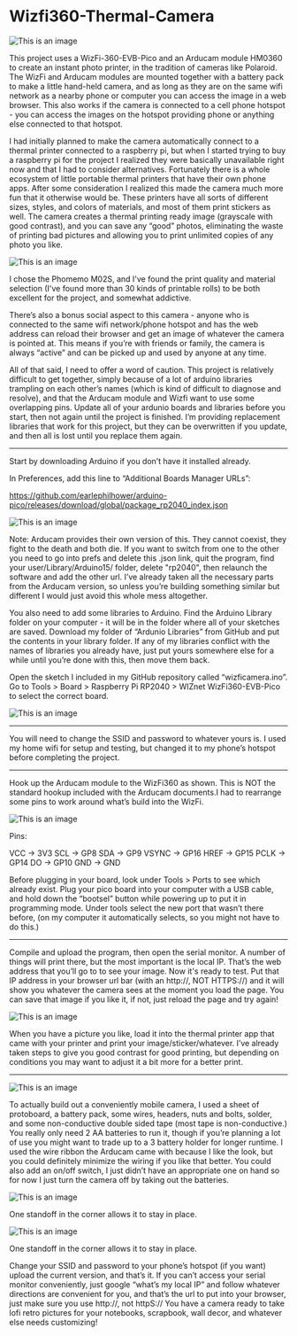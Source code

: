 # Wizfi360-Thermal-Camera

![This is an image](https://github.com/technoplastique/Wizfi360-Thermal-Printer-Camera/blob/main/537BF49D-4ECA-48B5-A856-8CAA36AB8E08.JPEG)

This project uses a WizFi-360-EVB-Pico and an Arducam module HM0360 to create an instant photo printer, in the tradition of cameras like Polaroid. The WizFi and Arducam modules are mounted together with a battery pack to make a little hand-held camera, and as long as they are on the same wifi network as a nearby phone or computer you can access the image in a web browser. This also works if the camera is connected to a cell phone hotspot - you can access the images on the hotspot providing phone or anything else connected to that hotspot.

I had initially planned to make the camera automatically connect to a thermal printer connected to a raspberry pi, but when I started trying to buy a raspberry pi for the project I realized they were basically unavailable right now and that I had to consider alternatives. Fortunately there is a whole ecosystem of little portable thermal printers that have their own phone apps. After some consideration I realized this made the camera much more fun that it otherwise would be. These printers have all sorts of different sizes, styles, and colors of materials, and most of them print stickers as well. The camera creates a thermal printing ready image (grayscale with good contrast), and you can save any “good” photos, eliminating the waste of printing bad pictures and allowing you to print unlimited copies of any photo you like.

![This is an image](https://github.com/technoplastique/Wizfi360-Thermal-Printer-Camera/blob/main/537BF49D-4ECA-48B5-A856-8CAA36AB8E08.JPEG)

I chose the Phomemo M02S, and I've found the print quality and material selection (I've found more than 30 kinds of printable rolls) to be both excellent for the project, and somewhat addictive.

There’s also a bonus social aspect to this camera - anyone who is connected to the same wifi network/phone hotspot and has the web address can reload their browser and get an image of whatever the camera is pointed at. This means if you’re with friends or family, the camera is always “active” and can be picked up and used by anyone at any time.


All of that said, I need to offer a word of caution. This project is relatively difficult to get together, simply because of a lot of arduino libraries trampling on each other’s names (which is kind of difficult to diagnose and resolve), and that the Arducam module and Wizfi want to use some overlapping pins. Update all of your ardunio boards and libraries before you start, then not again until the project is finished. I’m providing replacement libraries that work for this project, but they can be overwritten if you update, and then all is lost until you replace them again.

---

Start by downloading Arduino if you don’t have it installed already.

In Preferences, add this line to “Additional Boards Manager URLs”:

https://github.com/earlephilhower/arduino-pico/releases/download/global/package_rp2040_index.json

![This is an image](https://github.com/technoplastique/Wizfi360-Thermal-Printer-Camera/blob/main/boardmanager.jpg)

Note: Arducam provides their own version of this. They cannot coexist, they fight to the death and both die. If you want to switch from one to the other you need to go into prefs and delete this .json link, quit the program, find your user/Library/Arduino15/ folder, delete "rp2040", then relaunch the software and add the other url. I’ve already taken all the necessary parts from the Arducam version, so unless you’re building something similar but different I would just avoid this whole mess altogether.

You also need to add some libraries to Arduino. Find the Arduino Library folder on your computer - it will be in the folder where all of your sketches are saved. Download my folder of “Ardunio Libraries” from GitHub and put the contents in your library folder. If any of my libraries conflict with the names of libraries you already have, just put yours somewhere else for a while until you’re done with this, then move them back.

Open the sketch I included in my GitHub repository called “wizficamera.ino”. Go to Tools > Board > Raspberry Pi RP2040 > WIZnet WizFi360-EVB-Pico to select the correct board.

![This is an image](https://github.com/technoplastique/Wizfi360-Thermal-Printer-Camera/blob/main/boardmanager1.jpg)

---

You will need to change the SSID and password to whatever yours is. I used my home wifi for setup and testing, but changed it to my phone’s hotspot before completing the project.

---

Hook up the Arducam module to the WizFi360 as shown. This is NOT the standard hookup included with the Arducam documents.I had to rearrange some pins to work around what’s build into the WizFi.

![This is an image](https://github.com/technoplastique/Wizfi360-Thermal-Printer-Camera/blob/main/pinlayout.png)

Pins:

VCC -> 3V3
SCL -> GP8
SDA -> GP9
VSYNC -> GP16
HREF -> GP15
PCLK -> GP14
DO -> GP10
GND ->  GND

Before plugging in your board, look under Tools > Ports to see which already exist. Plug your pico board into your computer with a USB cable, and hold down the “bootsel” button while powering up to put it in programming mode. Under tools select the new port that wasn’t there before, (on my computer it automatically selects, so you might not have to do this.)

---

Compile and upload the program, then open the serial monitor. A number of things will print there, but the most important is the local IP. That’s the web address that you’ll go to to see your image. Now it's ready to test. Put that IP address in your browser url bar (with an http://, NOT HTTPS://) and it will show you whatever the camera sees at the moment you load the page. You can save that image if you like it, if not, just reload the page and try again!

![This is an image](https://github.com/technoplastique/Wizfi360-Thermal-Printer-Camera/blob/main/browser.png)

When you have a picture you like, load it into the thermal printer app that came with your printer and print your image/sticker/whatever. I’ve already taken steps to give you good contrast for good printing, but depending on conditions you may want to adjust it a bit more for a better print.

---

![This is an image](https://github.com/technoplastique/Wizfi360-Thermal-Printer-Camera/blob/main/fullcircuit.png)

To actually build out a conveniently mobile camera, I used a sheet of protoboard, a battery pack, some wires, headers, nuts and bolts, solder, and some non-conductive double sided tape (most tape is non-conductive.) You really only need 2 AA batteries to run it, though if you’re planning a lot of use you might want to trade up to a 3 battery holder for longer runtime. I used the wire ribbon the Arducam came with because I like the look, but you could definitely minimize the wiring if you like that better. You could also add an on/off switch, I just didn’t have an appropriate one on hand so for now I just turn the camera off by taking out the batteries.

![This is an image](https://github.com/technoplastique/Wizfi360-Thermal-Printer-Camera/blob/main/FDDF16F9-F0E4-4B2D-8E49-20D99847593D.JPEG)

One standoff in the corner allows it to stay in place.

![This is an image](https://github.com/technoplastique/Wizfi360-Thermal-Printer-Camera/blob/main/D5003AB8-E2D7-4377-92B8-DE6293085F19.JPEG)

One standoff in the corner allows it to stay in place.

Change your SSID and password to your phone’s hotspot (if you want) upload the current version, and that’s it. If you can’t access your serial monitor conveniently, just google “what’s my local IP” and follow whatever directions are convenient for you, and that’s the url to put into your browser, just make sure you use http://, not httpS:// You have a camera ready to take lofi retro pictures for your notebooks, scrapbook, wall decor, and whatever else needs customizing!
